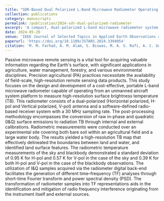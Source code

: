 ```yaml
---
title: "SDR-Based Dual Polarized L-Band Microwave Radiometer Operating From Small UAS Platforms"
collection: publications
category: manuscripts
permalink: /publication/2024-sdr-dual-polarized-radiometer
excerpt: 'A compact, dual-polarized L-band microwave radiometer system built on software-defined radio (SDR) for deployment on small unmanned aerial systems (UAS).'
date: 2024-05-20
venue: 'IEEE Journal of Selected Topics in Applied Earth Observations and Remote Sensing, vol. 17, pp. 9389-9402'
paperurl: 'https://doi.org/10.1109/JSTARS.2024.3394054'
citation: 'M. M. Farhad, A. M. Alam, S. Biswas, M. A. S. Rafi, A. C. Gurbuz, and M. Kurum, "SDR-Based Dual Polarized L-Band Microwave Radiometer Operating From Small UAS Platforms," in <i>IEEE Journal of Selected Topics in Applied Earth Observations and Remote Sensing</i>, vol. 17, pp. 9389-9402, 2024, doi: 10.1109/JSTARS.2024.3394054.'
---
```


Passive microwave remote sensing is a vital tool for acquiring valuable information regarding the Earth's surface, with significant applications in agriculture, water management, forestry, and various environmental disciplines. Precision agricultural (PA) practices necessitate the availability of field-scale, high-resolution remote sensing data products. This study focuses on the design and development of a cost-effective, portable L-band microwave radiometer capable of operating from an unmanned aircraft system platform to measure high-resolution surface brightness temperature (TB). This radiometer consists of a dual-polarized (Horizontal polarized, H-pol and Vertical polarized, V-pol) antenna and a software-defined radio-based receiver system with a 30 MHz sampling rate. The post-processing methodology encompasses the conversion of raw in-phase and quadratic (I&Q) surface emissions to radiation TB through internal and external calibrations. Radiometric measurements were conducted over an experimental site covering both bare soil within an agricultural field and a large water body. The results yielded a high-resolution TB map that effectively delineated the boundaries between land and water, and identified land surface features. The radiometric temperature measurements of the sky and blackbody demonstrated a standard deviation of 0.95 K for H-pol and 0.57 K for V-pol in the case of the sky and 0.39 K for both H-pol and V-pol in the case of the blackbody observations. The utilization of I&Q samples acquired via the radiometer digital back-end facilitates the generation of different time–frequency (TF) analyses through short-time Fourier transform and power spectral density (PSD). The transformation of radiometer samples into TF representations aids in the identification and mitigation of radio frequency interference originating from the instrument itself and external sources.
<!-- Optional addition: Include flight test video link or code repo if available -->
